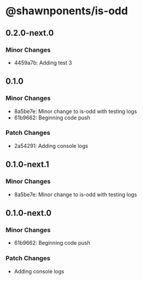 # @shawnponents/is-odd

## 0.2.0-next.0

### Minor Changes

- 4459a7b: Adding test 3

## 0.1.0

### Minor Changes

- 8a5be7e: Minor change to is-odd with testing logs
- 61b9662: Beginning code push

### Patch Changes

- 2a54291: Adding console logs

## 0.1.0-next.1

### Minor Changes

- 8a5be7e: Minor change to is-odd with testing logs

## 0.1.0-next.0

### Minor Changes

- 61b9662: Beginning code push

### Patch Changes

- Adding console logs
